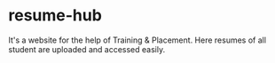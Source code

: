 # resume-hub
It's a website for the help of Training &amp; Placement. Here resumes of all student are uploaded and accessed easily. 
